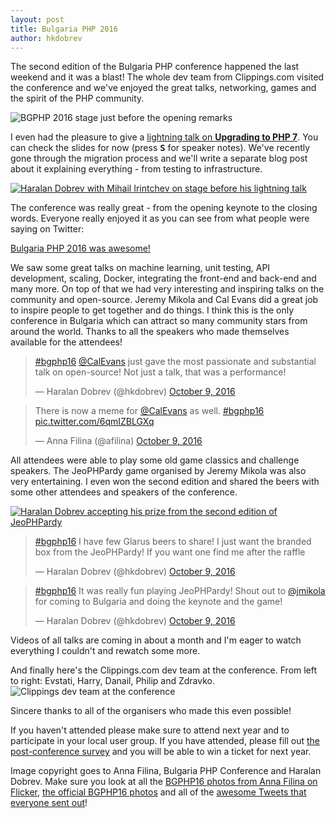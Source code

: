 ```yaml
---
layout: post
title: Bulgaria PHP 2016
author: hkdobrev
---
```


The second edition of the Bulgaria PHP conference happened the last weekend and it was a blast! The whole dev team from Clippings.com visited the conference and we've enjoyed the great talks, networking, games and the spirit of the PHP community.

![BGPHP 2016 stage just before the opening remarks](https://pbs.twimg.com/media/CuOVwrzXgAAqkA-.jpg:large)

I even had the pleasure to give a [lightning talk on **Upgrading to PHP 7**](https://hkdobrev.com/php7-slides). You can check the slides for now (press <b><kbd>S</kbd></b> for speaker notes). We've recently gone through the migration process and we'll write a separate blog post about it explaining everything - from testing to infrastructure.

<a href="https://www.facebook.com/792916594079571/photos/a.1095239630513931.1073741834.792916594079571/1095243320513562/?type=3&theater" title="Haralan Dobrev with Mihail Irintchev on stage before his lightning talk"><img src="https://scontent-otp1-1.xx.fbcdn.net/v/t1.0-9/14681858_1095243320513562_7978724108326021172_n.jpg?oh=230cea0d322dec21cba71b97185df5af&oe=586D4A35" alt="Haralan Dobrev with Mihail Irintchev on stage before his lightning talk"></a>

The conference was really great - from the opening keynote to the closing words. Everyone really enjoyed it as you can see from what people were saying on Twitter:

<a class="twitter-moment" href="https://twitter.com/i/moments/786131653865254912">Bulgaria PHP 2016 was awesome!</a>

We saw some great talks on machine learning, unit testing, API development, scaling, Docker, integrating the front-end and back-end and many more. On top of that we had very interesting and inspiring talks on the community and open-source. Jeremy Mikola and Cal Evans did a great job to inspire people to get together and do things. I think this is the only conference in Bulgaria which can attract so many community stars from around the world. Thanks to all the speakers who made themselves available for the attendees!

<blockquote class="twitter-tweet" data-lang="en"><p lang="en" dir="ltr"><a href="https://twitter.com/hashtag/bgphp16?src=hash">#bgphp16</a> <a href="https://twitter.com/CalEvans">@CalEvans</a> just gave the most passionate and substantial talk on open-source! Not just a talk, that was a performance!</p>&mdash; Haralan Dobrev (@hkdobrev) <a href="https://twitter.com/hkdobrev/status/785133737939984384">October 9, 2016</a></blockquote>

<blockquote class="twitter-tweet" data-lang="en"><p lang="en" dir="ltr">There is now a meme for <a href="https://twitter.com/CalEvans">@CalEvans</a> as well. <a href="https://twitter.com/hashtag/bgphp16?src=hash">#bgphp16</a> <a href="https://t.co/6qmIZBLGXq">pic.twitter.com/6qmIZBLGXq</a></p>&mdash; Anna Filina (@afilina) <a href="https://twitter.com/afilina/status/785129785517277185">October 9, 2016</a></blockquote>

All attendees were able to play some old game classics and challenge speakers. The JeoPHPardy game organised by Jeremy Mikola was also very entertaining. I even won the second edition and shared the beers with some other attendees and speakers of the conference.

<a href="https://www.flickr.com/photos/afilina/29618537024/in/album-72157674875917646/" title="Haralan Dobrev accepting his prize from the second edition of JeoPHPardy"><img src="https://c1.staticflickr.com/9/8703/29618537024_2b94bee621_k.jpg" alt="Haralan Dobrev accepting his prize from the second edition of JeoPHPardy"></a>

<blockquote class="twitter-tweet" data-lang="en"><p lang="en" dir="ltr"><a href="https://twitter.com/hashtag/bgphp16?src=hash">#bgphp16</a> I have few Glarus beers to share! I just want the branded box from the JeoPHPardy! If you want one find me after the raffle</p>&mdash; Haralan Dobrev (@hkdobrev) <a href="https://twitter.com/hkdobrev/status/785145896124162048">October 9, 2016</a></blockquote>

<blockquote class="twitter-tweet" data-lang="en"><p lang="en" dir="ltr"><a href="https://twitter.com/hashtag/bgphp16?src=hash">#bgphp16</a> It was really fun playing JeoPHPardy! Shout out to <a href="https://twitter.com/jmikola">@jmikola</a> for coming to Bulgaria and doing the keynote and the game!</p>&mdash; Haralan Dobrev (@hkdobrev) <a href="https://twitter.com/hkdobrev/status/785146312152973313">October 9, 2016</a></blockquote>

Videos of all talks are coming in about a month and I'm eager to watch everything I couldn't and rewatch some more.

And finally here's the Clippings.com dev team at the conference. From left to right: Evstati, Harry, Danail, Philip and Zdravko.
![Clippings dev team at the conference](https://lh3.googleusercontent.com/fG6-MsCEhVrfrmVQFVe-ySY9-ayrLdb_bVqPltSaDOUZuM3sXzI_byxQupg8xzAHmfIUQituJGX-4aX7ft1LZY4wZPC0GfrGIrcREjZyGe4ArNBF9aMCHrpJpy4wtQlcVEqq6BFkLQem_lq6otql4ZBBPnpCpAc3jY2gvQh1GdO4xG4D3bs3lXZX3LXNdhtriAtcUvujwInTou2nA9ef-AfhlT0Pz5N00oQPa4BJ6S1TdvvfL7AGEs8m37bJj8qcKeZV8rCqmO2eK0VR9uC5Mphj3OdHkx4FfYZvCydIVIhwI6ryJxXuMBf1eUGgYQCWjuXDgCXazvsXvjWZ6O7BhY8c3nAbYfk_GhT4IQxHkrE25S9FFqifGw0TN6f3pdw1D9Su-NRi7qPWFg2lXearOP2IxU4ibfy5SMSYHqwhnZvlGTo9gtVjQGmzviral76nyIlqwTIwJSICgAJN4v3Yh3Lpdo3Yj6jFZII5U763EnA25h6aXkYSD3ElutDqBwYQKOMTG8I_DLCVvcK0qpGw_I53jIQGtokMSmo2pz0Bhtd_X9yM6PsxODZv4enc0e73GqjU0sYuobhdxPLmuDxZMeP88-nuNc8LkWfqaGAaKbv9pZcXMA=w2000-h1500-no)

Sincere thanks to all of the organisers who made this even possible!

If you haven't attended please make sure to attend next year and to participate in your local user group. If you have attended, please fill out [the post-conference survey](http://bgphp.polldaddy.com/s/bgphp16-survey) and you will be able to win a ticket for next year.

Image copyright goes to Anna Filina, Bulgaria PHP Conference and Haralan Dobrev. Make sure you look at all the [BGPHP16 photos from Anna Filina on Flicker](https://www.flickr.com/photos/afilina/sets/72157674875917646), [the official BGPHP16 photos](https://www.facebook.com/Bulgaria-PHP-Conference-792916594079571/photos/?tab=album&album_id=1095239630513931) and all of the [awesome Tweets that everyone sent out](https://twitter.com/search?f=tweets&vertical=default&q=%23bgphp16&src=tyah)!

<script async src="https://platform.twitter.com/widgets.js" charset="utf-8"></script>
